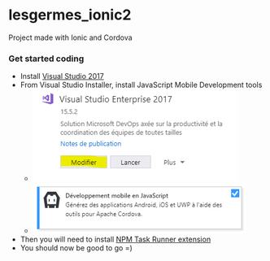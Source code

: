 # lesgermes_ionic2

Project made with Ionic and Cordova

### Get started coding

- Install [Visual Studio 2017](https://www.visualstudio.com/downloads/)
- From Visual Studio Installer, install JavaScript Mobile Development tools
  - ![vs_modify_install.PNG](./README_img/vs_modify_install.PNG)
  - ![vs_tools.PNG](./README_img/vs_tools.PNG)
- Then you will need to install [NPM Task Runner extension](https://aka.ms/ctmhio)
- You should now be good to go =)
